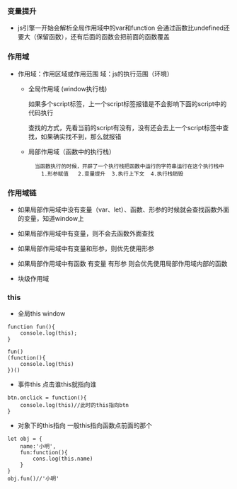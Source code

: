 ### 变量提升

- js引擎一开始会解析全局作用域中的var和function 会通过函数比undefined还要大（保留函数），还有后面的函数会把前面的函数覆盖



### 作用域

- 作用域：作用区域或作用范围   域：js的执行范围（环境）

    + 全局作用域 (window执行栈)

         如果多个script标签，上一个script标签报错是不会影响下面的script中的代码执行

         查找的方式，先看当前的script有没有，没有还会去上一个script标签中查找，如果确实找不到，那么就报错
    + 局部作用域（函数中的执行栈）

            当函数执行的时候，开辟了一个执行栈把函数中运行的字符串运行在这个执行栈中
              1.形参赋值   2.变量提升  3.执行上下文  4.执行栈销毁


### 作用域链

- 如果局部作用域中没有变量（var、let）、函数、形参的时候就会查找函数外面的变量，知道window上


- 如果局部作用域中有变量，则不会去函数外面查找


- 如果局部作用域中有变量和形参，则优先使用形参


- 如果局部作用域中有函数 有变量  有形参 则会优先使用局部作用域内部的函数


- 块级作用域


### this

- 全局this  window

```
function fun(){
    console.log(this);
}

fun()
(function(){
    console.log(this)
})()
```

- 事件this  点击谁this就指向谁

```
btn.onclick = function(){
    console.log(this)//此时的this指向btn
}

```

- 对象下的this指向  一般this指向函数点前面的那个

```
let obj = {
    name:'小明',
    fun:function(){
        cons.log(this.name)
    }
}
obj.fun()//'小明'
```

